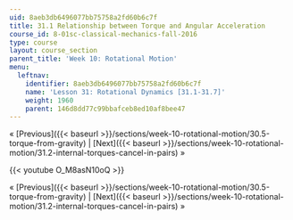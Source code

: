 ```yaml
---
uid: 8aeb3db6496077bb75758a2fd60b6c7f
title: 31.1 Relationship between Torque and Angular Acceleration
course_id: 8-01sc-classical-mechanics-fall-2016
type: course
layout: course_section
parent_title: 'Week 10: Rotational Motion'
menu:
  leftnav:
    identifier: 8aeb3db6496077bb75758a2fd60b6c7f
    name: 'Lesson 31: Rotational Dynamics [31.1-31.7]'
    weight: 1960
    parent: 146d8dd77c99bbafceb8ed10af8bee47
---
```


« [Previous]({{< baseurl >}}/sections/week-10-rotational-motion/30.5-torque-from-gravity) | [Next]({{< baseurl >}}/sections/week-10-rotational-motion/31.2-internal-torques-cancel-in-pairs) »

{{< youtube O_M8asN10oQ >}}

« [Previous]({{< baseurl >}}/sections/week-10-rotational-motion/30.5-torque-from-gravity) | [Next]({{< baseurl >}}/sections/week-10-rotational-motion/31.2-internal-torques-cancel-in-pairs) »